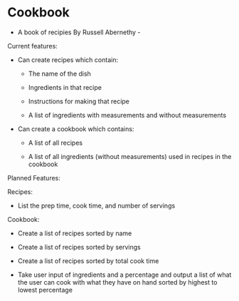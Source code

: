 # Cookbook
- A book of recipies By Russell Abernethy -


Current features:

- Can create recipes which contain:

  - The name of the dish
  
  - Ingredients in that recipe
  
  - Instructions for making that recipe
  
  - A list of ingredients with measurements and without measurements
  
- Can create a cookbook which contains:

  - A list of all recipes
  
  - A list of all ingredients (without measurements) used in recipes in the cookbook
  
Planned Features:

Recipes:

- List the prep time, cook time, and number of servings 
  
  
Cookbook:

  - Create a list of recipes sorted by name
  
  - Create a list of recipes sorted by servings
  
  - Create a list of recipes sorted by total cook time
  
  - Take user input of ingredients and a percentage and output a list of what the user can cook with what they have on hand sorted by highest to lowest percentage 
